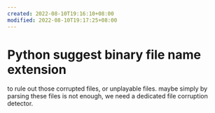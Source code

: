 ```yaml
---
created: 2022-08-10T19:16:10+08:00
modified: 2022-08-10T19:17:25+08:00
---
```


# Python suggest binary file name extension

to rule out those corrupted files, or unplayable files. maybe simply by parsing these files is not enough, we need a dedicated file corruption detector.

